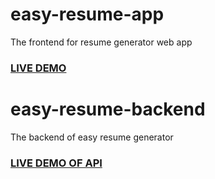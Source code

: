 # easy-resume-app

The frontend for resume generator web app

### <a href="https://easy-resume.vercel.app/">LIVE DEMO</a>

# easy-resume-backend

The backend of easy resume generator

### <a href="https://easy-resume-backend.herokuapp.com/graphql">LIVE DEMO OF API</a>
